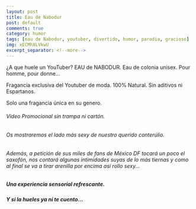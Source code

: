 ```yaml
---
layout: post
title: Eau de Nabodur
post: default
comments: true
category: humor
tags: [eau de Nabodur, youtuber, divertido, humor, parodia, gracioso]
img: xECMhXLVkwU
excerpt_separator: <!--more-->
---
```


¿A que huele un YouTuber? EAU de NABODUR. Eau de colonia unisex. Pour homme, pour donne...

Fragancia exclusiva del Youtuber de moda. 100% Natural. Sin aditivos ni Espartanos.

Solo una fragancia única en su genero.

<!--more-->


###### Video Promocional sin trampa ni cartón.
###### Os mostraremos el lado más sexy de nuestro querido conterúlio.
###### Además, a petición de sus miles de fans de México DF tocará un poco el saxofón, nos contará algunas intimidades suyas de lo más tiernas y como al final se va a tirar arenilla por encima así rollo sexy...

##### Una experiencia sensorial refrescante.
##### Y si la hueles ya ni te cuento...